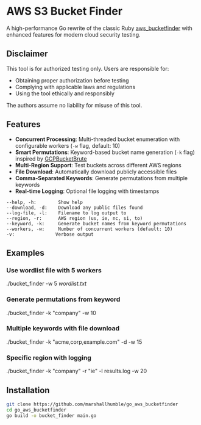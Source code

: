 # AWS S3 Bucket Finder

A high-performance Go rewrite of the classic Ruby [aws_bucketfinder](https://github.com/digininja/bucket_finder) with enhanced features for modern cloud security testing.

## Disclaimer

This tool is for authorized testing only. Users are responsible for:
- Obtaining proper authorization before testing
- Complying with applicable laws and regulations
- Using the tool ethically and responsibly

The authors assume no liability for misuse of this tool.

## Features

- **Concurrent Processing**: Multi-threaded bucket enumeration with configurable workers (`-w` flag, default: 10)
- **Smart Permutations**: Keyword-based bucket name generation (`-k` flag) inspired by [GCPBucketBrute](https://github.com/RhinoSecurityLabs/GCPBucketBrute)
- **Multi-Region Support**: Test buckets across different AWS regions
- **File Download**: Automatically download publicly accessible files
- **Comma-Separated Keywords**: Generate permutations from multiple keywords
- **Real-time Logging**: Optional file logging with timestamps

```
--help, -h:        Show help
--download, -d:    Download any public files found
--log-file, -l:    Filename to log output to
--region, -r:      AWS region (us, ie, nc, si, to)
--keyword, -k:     Generate bucket names from keyword permutations
--workers, -w:     Number of concurrent workers (default: 10)
-v:               Verbose output
```

## Examples

### Use wordlist file with 5 workers
./bucket_finder -w 5 *wordlist.txt*

### Generate permutations from keyword
./bucket_finder -k "company" -w 10

### Multiple keywords with file download
./bucket_finder -k "acme,corp,example.com" -d -w 15

### Specific region with logging
./bucket_finder -k "company" -r "ie" -l results.log -w 20



## Installation

```bash
git clone https://github.com/marshallhumble/go_aws_bucketfinder
cd go_aws_bucketfinder
go build -o bucket_finder main.go
```
